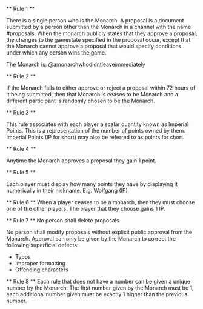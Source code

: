 ** Rule 1 **

There is a single person who is the Monarch. A proposal is a document submitted by a person other than the Monarch in a channel with the name #proposals. When the monarch publicly states that they approve a proposal, the changes to the gamestate specified in the proposal occur, except that the Monarch cannot approve a proposal that would specify conditions under which any person wins the game.

The Monarch is: @amonarchwhodidntleaveimmediately 

** Rule 2 **

If the Monarch fails to either approve or reject a proposal within 72 hours of it being submitted, then that Monarch is ceases to be Monarch and a different participant is  randomly chosen to be the Monarch.

** Rule 3 **

This rule associates with each player a scalar quantity known as Imperial Points. This is a representation of the number of points owned by them.
Imperial Points (IP for short) may also be referred to as points for short.

** Rule 4 **

Anytime the Monarch approves a proposal they gain 1 point.

** Rule 5 **

Each player must display how many points they have by displaying it numerically in their nickname.
E.g. Wolfgang (IP)

** Rule 6 **
When a player ceases to be a monarch, then they must choose one of the other players. The player that they choose gains 1 IP.

** Rule 7 **
No person shall delete proposals.

No person shall modify proposals without explicit public approval from the Monarch. Approval can only be given by the Monarch to correct the following superficial defects:
- Typos
- Improper formatting 
- Offending characters

** Rule 8 **
Each rule that does not have a number can be given a unique number by the Monarch. The first number given by the Monarch must be 1, each additional number given must be exactly 1 higher than the previous number.
